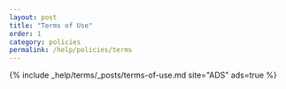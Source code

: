 ```yaml
---
layout: post
title: "Terms of Use"
order: 1
category: policies
permalink: /help/policies/terms
---
```


{% include _help/terms/_posts/terms-of-use.md site="ADS" ads=true %}
